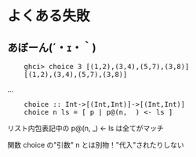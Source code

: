 よくある失敗
============

あぼーん(´・ｪ・｀)
--------

<pre class="brush: plain">
    ghci> choice 3 [(1,2),(3,4),(5,7),(3,8)]
    [(1,2),(3,4),(5,7),(3,8)]
</pre>

...

<pre class="brush: hs">
    choice :: Int->[(Int,Int)]->[(Int,Int)]
    choice n ls = [ p | p@(n, _) <- ls ]
</pre>

リスト内包表記中の p@(n, _) <- ls は全てがマッチ

関数 choice の"引数" n とは別物！"代入"されたりしない
